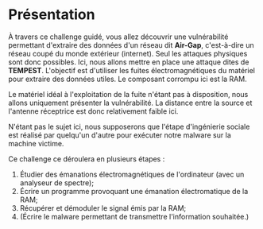 # Présentation

À travers ce challenge guidé, vous allez découvrir une vulnérabilité permettant d'extraire des données d'un réseau dit **Air-Gap**, c'est-à-dire un réseau coupé du monde extérieur (internet). Seul les attaques physiques sont donc possibles.
Ici, nous allons mettre en place une attaque dites de **TEMPEST**. L'objectif est d'utiliser les fuites électromagnétiques du matériel pour extraire des données utiles. Le composant corrompu ici est la RAM.

Le matériel idéal à l'exploitation de la fuite n'étant pas à disposition, nous allons uniquement présenter la vulnérabilité. La distance entre la source et l'antenne réceptrice est donc relativement faible ici.

N'étant pas le sujet ici, nous supposerons que l'étape d'ingénierie sociale est réalisé par quelqu'un d'autre pour exécuter notre malware sur la machine victime. 

Ce challenge ce déroulera en plusieurs étapes :
1. Étudier des émanations électromagnétiques de l'ordinateur (avec un analyseur de spectre);
2. Écrire un programme provoquant une émanation électromatique de la RAM;
3. Récupérer et démoduler le signal émis par la RAM;
4. (Écrire le malware permettant de transmettre l'information souhaitée.)